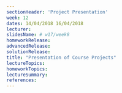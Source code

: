 ```yaml
---
sectionHeader: 'Project Presentation'
week: 12
dates: 14/04/2018 16/04/2018
lecturer:
slidesName: # w17/week8
homeworkRelease:
advancedRelease:
solutionRelease:
title: "Presentation of Course Projects"
lectureTopics:
homeworkTopics:
lectureSummary:
references:
---
```

